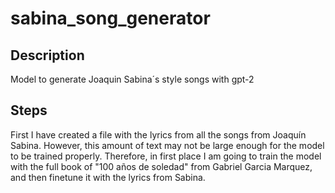 # sabina_song_generator

## Description

Model to generate Joaquin Sabina´s style songs with gpt-2

## Steps

First I have created a file with the lyrics from all the songs from Joaquín Sabina. However, this amount of text may not be large enough for the model to be trained properly. Therefore, in first place I am going to train the model with the full book of "100 años de soledad" from Gabriel Garcia Marquez, and then finetune it with the lyrics from Sabina. 



